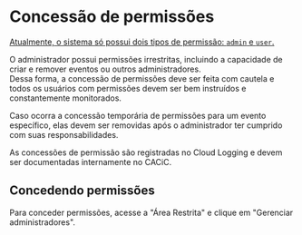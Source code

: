 # Concessão de permissões

[Atualmente, o sistema só possui dois tipos de permissão: `admin` e `user`.](/Geral/Especifica%C3%A7%C3%B5es%20gerais/N%C3%ADveis%20de%20acesso)

O administrador possui permissões irrestritas, incluindo a capacidade de criar e remover eventos ou outros administradores.  
Dessa forma, a concessão de permissões deve ser feita com cautela e todos os usuários com permissões devem ser bem instruídos e constantemente monitorados.

Caso ocorra a concessão temporária de permissões para um evento específico, elas devem ser removidas após o administrador ter cumprido com suas responsabilidades.

As concessões de permissão são registradas no Cloud Logging e devem ser documentadas internamente no CACiC.

## Concedendo permissões

Para conceder permissões, acesse a "Área Restrita" e clique em "Gerenciar administradores".